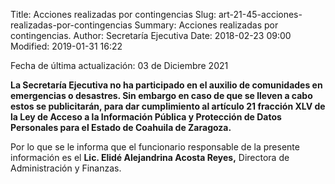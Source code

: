 Title: Acciones realizadas por contingencias
Slug: art-21-45-acciones-realizadas-por-contingencias
Summary: Acciones realizadas por contingencias.
Author: Secretaría Ejecutiva
Date: 2018-02-23 09:00
Modified: 2019-01-31 16:22


Fecha de última actualización: 03 de Diciembre 2021


**La Secretaría Ejecutiva no ha participado en el auxilio de comunidades en emergencias o desastres. Sin embargo en caso de que se lleven a cabo estos se publicitarán, para dar cumplimiento al artículo 21 fracción XLV de la Ley de Acceso a la Información Pública y Protección de Datos Personales para el Estado de Coahuila de Zaragoza.**

Por lo que se le informa que el funcionario responsable de la presente información es el **Lic. Elidé Alejandrina Acosta Reyes,** Directora de Administración y Finanzas.
